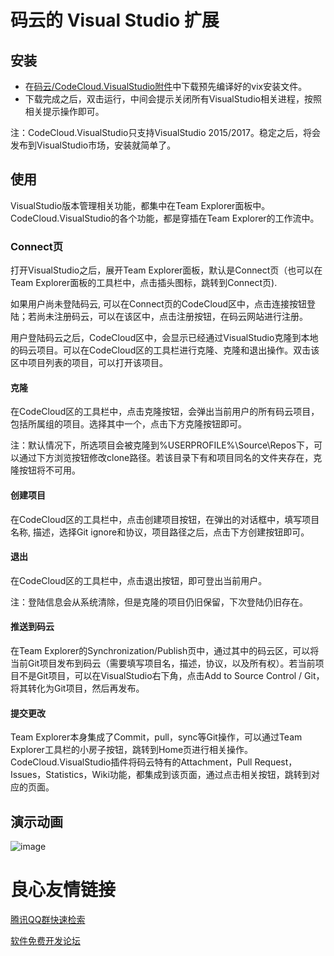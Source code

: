# 码云的 Visual Studio 扩展
## 安装

- 在[码云/CodeCloud.VisualStudio附件](https://git.oschina.net/GitGroup/CodeCloud.VisualStudio/attach_files)中下载预先编译好的vix安装文件。
- 下载完成之后，双击运行，中间会提示关闭所有VisualStudio相关进程，按照相关提示操作即可。

注：CodeCloud.VisualStudio只支持VisualStudio 2015/2017。稳定之后，将会发布到VisualStudio市场，安装就简单了。

## 使用

VisualStudio版本管理相关功能，都集中在Team Explorer面板中。CodeCloud.VisualStudio的各个功能，都是穿插在Team Explorer的工作流中。

### Connect页

打开VisualStudio之后，展开Team Explorer面板，默认是Connect页（也可以在Team Explorer面板的工具栏中，点击插头图标，跳转到Connect页).  

如果用户尚未登陆码云, 可以在Connect页的CodeCloud区中，点击连接按钮登陆；若尚未注册码云，可以在该区中，点击注册按钮，在码云网站进行注册。  

用户登陆码云之后，CodeCloud区中，会显示已经通过VisualStudio克隆到本地的码云项目。可以在CodeCloud区的工具栏进行克隆、克隆和退出操作。双击该区中项目列表的项目，可以打开该项目。

#### 克隆

在CodeCloud区的工具栏中，点击克隆按钮，会弹出当前用户的所有码云项目，包括所属组的项目。选择其中一个，点击下方克隆按钮即可。

注：默认情况下，所选项目会被克隆到%USERPROFILE%\Source\Repos下，可以通过下方浏览按钮修改clone路径。若该目录下有和项目同名的文件夹存在，克隆按钮将不可用。

#### 创建项目

在CodeCloud区的工具栏中，点击创建项目按钮，在弹出的对话框中，填写项目名称, 描述，选择Git ignore和协议，项目路径之后，点击下方创建按钮即可。

#### 退出

在CodeCloud区的工具栏中，点击退出按钮，即可登出当前用户。

注：登陆信息会从系统清除，但是克隆的项目仍旧保留，下次登陆仍旧存在。

#### 推送到码云
在Team Explorer的Synchronization/Publish页中，通过其中的码云区，可以将当前Git项目发布到码云（需要填写项目名，描述，协议，以及所有权）。若当前项目不是Git项目，可以在VisualStudio右下角，点击Add to Source Control / Git，将其转化为Git项目，然后再发布。

#### 提交更改

Team Explorer本身集成了Commit，pull，sync等Git操作，可以通过Team Explorer工具栏的小房子按钮，跳转到Home页进行相关操作。 CodeCloud.VisualStudio插件将码云特有的Attachment，Pull Request，Issues，Statistics，Wiki功能，都集成到该页面，通过点击相关按钮，跳转到对应的页面。

## 演示动画

![image](./docs/images/option.gif)

 # 良心友情链接

[腾讯QQ群快速检索](http://u.720life.cn/s/8cf73f7c)

[软件免费开发论坛](http://u.720life.cn/s/bbb01dc0)